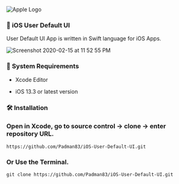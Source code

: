 ![Apple Logo](https://user-images.githubusercontent.com/45048950/73131198-bca1e580-4041-11ea-8f8d-ebfd844f0e64.png) 

### 📱 iOS User Default UI

User Default UI App is written in Swift language for iOS Apps.

![Screenshot 2020-02-15 at 11 52 55 PM](https://user-images.githubusercontent.com/45048950/74590968-865af300-504e-11ea-85ac-81f11a4b689c.png)

### 🧰 System Requirements

* Xcode Editor

* iOS 13.3 or latest version

### 🛠️ Installation

### Open in Xcode, go to source control -> clone -> enter repository URL.

```
https://github.com/Padman83/iOS-User-Default-UI.git
```

### Or Use the Terminal.

```
git clone https://github.com/Padman83/iOS-User-Default-UI.git
```
